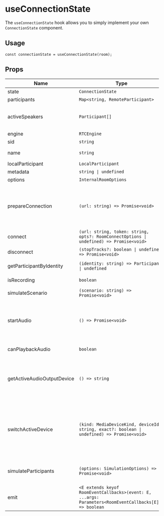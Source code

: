 <!--
!!!! Autogenerated File !!!!
This file was created by @livekit/components-docs-gen and should not be changed manually.
The contents of this file can be replaced at any time which would lead to the loss of all manual changes.
-->

# useConnectionState

The `useConnectionState` hook allows you to simply implement your own `ConnectionState` component.

## Usage

```tsx
const connectionState = useConnectionState(room);
```

<!--USAGE_INSERT_MARKER-->


## Props

| Name | Type | Default | Description |
| --- | --- | --- | --- |
| state | `ConnectionState` |  |  |
| participants | `Map<string, RemoteParticipant>` |  | map of sid: [[RemoteParticipant]] |
| activeSpeakers | `Participant[]` |  | list of participants that are actively speaking. when this changes a [[RoomEvent.ActiveSpeakersChanged]] event is fired |
| engine | `RTCEngine` |  | @internal |
| sid | `string` |  | server assigned unique room id |
| name | `string` |  | user assigned name, derived from JWT token |
| localParticipant | `LocalParticipant` |  | the current participant |
| metadata | `string \| undefined` |  | room metadata |
| options | `InternalRoomOptions` |  | options of room |
| prepareConnection | `(url: string) => Promise<void>` |  | prepares the connection to the livekit server by sending a HEAD request in order to 1. speed up DNS resolution 2. speed up TLS setup on the actual connection request throws an error if server is not reachable after the request timeout @experimental |
| connect | `(url: string, token: string, opts?: RoomConnectOptions \| undefined) => Promise<void>` |  |  |
| disconnect | `(stopTracks?: boolean \| undefined) => Promise<void>` |  | disconnects the room, emits [[RoomEvent.Disconnected]] |
| getParticipantByIdentity | `(identity: string) => Participant \| undefined` |  | retrieves a participant by identity @param identity @returns |
| isRecording | `boolean` |  | if the current room has a participant with `recorder: true` in its JWT grant |
| simulateScenario | `(scenario: string) => Promise<void>` |  | @internal for testing |
| startAudio | `() => Promise<void>` |  | Browsers have different policies regarding audio playback. Most requiring some form of user interaction (click/tap/etc). In those cases, audio will be silent until a click/tap triggering one of the following - `startAudio` - `getUserMedia` |
| canPlaybackAudio | `boolean` |  | Returns true if audio playback is enabled |
| getActiveAudioOutputDevice | `() => string` |  | Returns the active audio output device used in this room.  Note: to get the active `audioinput` or `videoinput` use [[LocalTrack.getDeviceId()]] @return the previously successfully set audio output device ID or an empty string if the default device is used. |
| switchActiveDevice | `(kind: MediaDeviceKind, deviceId: string, exact?: boolean \| undefined) => Promise<void>` |  | Switches all active devices used in this room to the given device.  Note: setting AudioOutput is not supported on some browsers. See [setSinkId](https://developer.mozilla.org/en-US/docs/Web/API/HTMLMediaElement/setSinkId#browser_compatibility) @param kind use `videoinput` for camera track, `audioinput` for microphone track, `audiooutput` to set speaker for all incoming audio tracks @param deviceId |
| simulateParticipants | `(options: SimulationOptions) => Promise<void>` |  | Allows to populate a room with simulated participants. No actual connection to a server will be established, all state is @experimental |
| emit | `<E extends keyof RoomEventCallbacks>(event: E, ...args: Parameters<RoomEventCallbacks[E]>) => boolean` |  |  |

